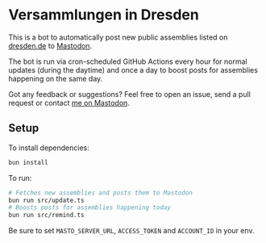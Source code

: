 # Versammlungen in Dresden

This is a bot to automatically post new public assemblies listed on [dresden.de](https://www.dresden.de/de/rathaus/dienstleistungen/versammlungsuebersicht.php) to [Mastodon](https://dresden.network/@VersammlungenInDresden).

The bot is run via cron-scheduled GitHub Actions every hour for normal updates (during the daytime) and once a day to boost posts for assemblies happening on the same day.

Got any feedback or suggestions? Feel free to open an issue, send a pull request or contact [me on Mastodon](https://chaos.social/@kilian).

## Setup

To install dependencies:

```bash
bun install
```

To run:

```bash
# Fetches new assemblies and posts them to Mastodon
bun run src/update.ts
# Boosts posts for assemblies happening today
bun run src/remind.ts
```

Be sure to set `MASTO_SERVER_URL`, `ACCESS_TOKEN` and `ACCOUNT_ID` in your env.
